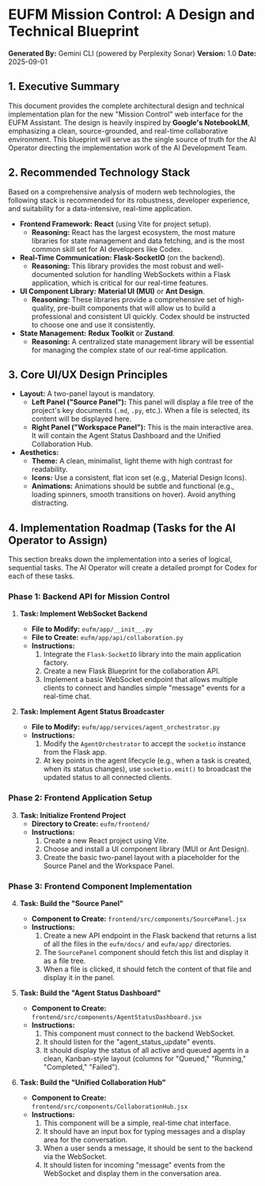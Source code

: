 # EUFM Mission Control: A Design and Technical Blueprint

**Generated By:** Gemini CLI (powered by Perplexity Sonar)
**Version:** 1.0
**Date:** 2025-09-01

## 1. Executive Summary

This document provides the complete architectural design and technical implementation plan for the new "Mission Control" web interface for the EUFM Assistant. The design is heavily inspired by **Google's NotebookLM**, emphasizing a clean, source-grounded, and real-time collaborative environment. This blueprint will serve as the single source of truth for the AI Operator directing the implementation work of the AI Development Team.

## 2. Recommended Technology Stack

Based on a comprehensive analysis of modern web technologies, the following stack is recommended for its robustness, developer experience, and suitability for a data-intensive, real-time application.

*   **Frontend Framework:** **React** (using Vite for project setup).
    *   **Reasoning:** React has the largest ecosystem, the most mature libraries for state management and data fetching, and is the most common skill set for AI developers like Codex.
*   **Real-Time Communication:** **Flask-SocketIO** (on the backend).
    *   **Reasoning:** This library provides the most robust and well-documented solution for handling WebSockets within a Flask application, which is critical for our real-time features.
*   **UI Component Library:** **Material UI (MUI)** or **Ant Design**.
    *   **Reasoning:** These libraries provide a comprehensive set of high-quality, pre-built components that will allow us to build a professional and consistent UI quickly. Codex should be instructed to choose one and use it consistently.
*   **State Management:** **Redux Toolkit** or **Zustand**.
    *   **Reasoning:** A centralized state management library will be essential for managing the complex state of our real-time application.

## 3. Core UI/UX Design Principles

*   **Layout:** A two-panel layout is mandatory.
    *   **Left Panel ("Source Panel"):** This panel will display a file tree of the project's key documents (`.md`, `.py`, etc.). When a file is selected, its content will be displayed here.
    *   **Right Panel ("Workspace Panel"):** This is the main interactive area. It will contain the Agent Status Dashboard and the Unified Collaboration Hub.
*   **Aesthetics:**
    *   **Theme:** A clean, minimalist, light theme with high contrast for readability.
    *   **Icons:** Use a consistent, flat icon set (e.g., Material Design Icons).
    *   **Animations:** Animations should be subtle and functional (e.g., loading spinners, smooth transitions on hover). Avoid anything distracting.

## 4. Implementation Roadmap (Tasks for the AI Operator to Assign)

This section breaks down the implementation into a series of logical, sequential tasks. The AI Operator will create a detailed prompt for Codex for each of these tasks.

### Phase 1: Backend API for Mission Control

1.  **Task: Implement WebSocket Backend**
    *   **File to Modify:** `eufm/app/__init__.py`
    *   **File to Create:** `eufm/app/api/collaboration.py`
    *   **Instructions:**
        1.  Integrate the `Flask-SocketIO` library into the main application factory.
        2.  Create a new Flask Blueprint for the collaboration API.
        3.  Implement a basic WebSocket endpoint that allows multiple clients to connect and handles simple "message" events for a real-time chat.

2.  **Task: Implement Agent Status Broadcaster**
    *   **File to Modify:** `eufm/app/services/agent_orchestrator.py`
    *   **Instructions:**
        1.  Modify the `AgentOrchestrator` to accept the `socketio` instance from the Flask app.
        2.  At key points in the agent lifecycle (e.g., when a task is created, when its status changes), use `socketio.emit()` to broadcast the updated status to all connected clients.

### Phase 2: Frontend Application Setup

3.  **Task: Initialize Frontend Project**
    *   **Directory to Create:** `eufm/frontend/`
    *   **Instructions:**
        1.  Create a new React project using Vite.
        2.  Choose and install a UI component library (MUI or Ant Design).
        3.  Create the basic two-panel layout with a placeholder for the Source Panel and the Workspace Panel.

### Phase 3: Frontend Component Implementation

4.  **Task: Build the "Source Panel"**
    *   **Component to Create:** `frontend/src/components/SourcePanel.jsx`
    *   **Instructions:**
        1.  Create a new API endpoint in the Flask backend that returns a list of all the files in the `eufm/docs/` and `eufm/app/` directories.
        2.  The `SourcePanel` component should fetch this list and display it as a file tree.
        3.  When a file is clicked, it should fetch the content of that file and display it in the panel.

5.  **Task: Build the "Agent Status Dashboard"**
    *   **Component to Create:** `frontend/src/components/AgentStatusDashboard.jsx`
    *   **Instructions:**
        1.  This component must connect to the backend WebSocket.
        2.  It should listen for the "agent_status_update" events.
        3.  It should display the status of all active and queued agents in a clean, Kanban-style layout (columns for "Queued," "Running," "Completed," "Failed").

6.  **Task: Build the "Unified Collaboration Hub"**
    *   **Component to Create:** `frontend/src/components/CollaborationHub.jsx`
    *   **Instructions:**
        1.  This component will be a simple, real-time chat interface.
        2.  It should have an input box for typing messages and a display area for the conversation.
        3.  When a user sends a message, it should be sent to the backend via the WebSocket.
        4.  It should listen for incoming "message" events from the WebSocket and display them in the conversation area.
